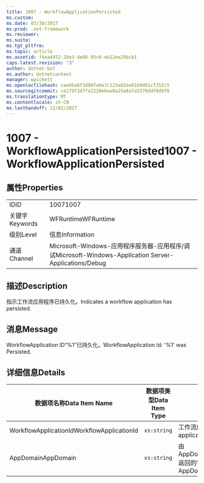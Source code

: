 ```yaml
---
title: 1007 - WorkflowApplicationPersisted
ms.custom: 
ms.date: 03/30/2017
ms.prod: .net-framework
ms.reviewer: 
ms.suite: 
ms.tgt_pltfrm: 
ms.topic: article
ms.assetid: f4ea4452-28e3-4e66-93c6-eb12ee29bcb1
caps.latest.revision: "3"
author: dotnet-bot
ms.author: dotnetcontent
manager: wpickett
ms.openlocfilehash: cae6ba6f3d86fa0a7c123a82ee61b9d01cf352c5
ms.sourcegitcommit: ce279f2d7fe2220e6ea0a25a8a7a5370ddf8d9f0
ms.translationtype: MT
ms.contentlocale: zh-CN
ms.lasthandoff: 12/02/2017
---
```

# <a name="1007---workflowapplicationpersisted"></a><span data-ttu-id="ed74f-102">1007 - WorkflowApplicationPersisted</span><span class="sxs-lookup"><span data-stu-id="ed74f-102">1007 - WorkflowApplicationPersisted</span></span>
## <a name="properties"></a><span data-ttu-id="ed74f-103">属性</span><span class="sxs-lookup"><span data-stu-id="ed74f-103">Properties</span></span>  
  
|||  
|-|-|  
|<span data-ttu-id="ed74f-104">ID</span><span class="sxs-lookup"><span data-stu-id="ed74f-104">ID</span></span>|<span data-ttu-id="ed74f-105">1007</span><span class="sxs-lookup"><span data-stu-id="ed74f-105">1007</span></span>|  
|<span data-ttu-id="ed74f-106">关键字</span><span class="sxs-lookup"><span data-stu-id="ed74f-106">Keywords</span></span>|<span data-ttu-id="ed74f-107">WFRuntime</span><span class="sxs-lookup"><span data-stu-id="ed74f-107">WFRuntime</span></span>|  
|<span data-ttu-id="ed74f-108">级别</span><span class="sxs-lookup"><span data-stu-id="ed74f-108">Level</span></span>|<span data-ttu-id="ed74f-109">信息</span><span class="sxs-lookup"><span data-stu-id="ed74f-109">Information</span></span>|  
|<span data-ttu-id="ed74f-110">通道</span><span class="sxs-lookup"><span data-stu-id="ed74f-110">Channel</span></span>|<span data-ttu-id="ed74f-111">Microsoft-Windows-应用程序服务器-应用程序/调试</span><span class="sxs-lookup"><span data-stu-id="ed74f-111">Microsoft-Windows-Application Server-Applications/Debug</span></span>|  
  
## <a name="description"></a><span data-ttu-id="ed74f-112">描述</span><span class="sxs-lookup"><span data-stu-id="ed74f-112">Description</span></span>  
 <span data-ttu-id="ed74f-113">指示工作流应用程序已持久化。</span><span class="sxs-lookup"><span data-stu-id="ed74f-113">Indicates a workflow application has persisted.</span></span>  
  
## <a name="message"></a><span data-ttu-id="ed74f-114">消息</span><span class="sxs-lookup"><span data-stu-id="ed74f-114">Message</span></span>  
 <span data-ttu-id="ed74f-115">WorkflowApplication ID“%1”已持久化。</span><span class="sxs-lookup"><span data-stu-id="ed74f-115">WorkflowApplication Id: '%1' was Persisted.</span></span>  
  
## <a name="details"></a><span data-ttu-id="ed74f-116">详细信息</span><span class="sxs-lookup"><span data-stu-id="ed74f-116">Details</span></span>  
  
|<span data-ttu-id="ed74f-117">数据项名称</span><span class="sxs-lookup"><span data-stu-id="ed74f-117">Data Item Name</span></span>|<span data-ttu-id="ed74f-118">数据项类型</span><span class="sxs-lookup"><span data-stu-id="ed74f-118">Data Item Type</span></span>|<span data-ttu-id="ed74f-119">描述</span><span class="sxs-lookup"><span data-stu-id="ed74f-119">Description</span></span>|  
|--------------------|--------------------|-----------------|  
|<span data-ttu-id="ed74f-120">WorkflowApplicationId</span><span class="sxs-lookup"><span data-stu-id="ed74f-120">WorkflowApplicationId</span></span>|`xs:string`|<span data-ttu-id="ed74f-121">工作流应用程序 ID</span><span class="sxs-lookup"><span data-stu-id="ed74f-121">The workflow application id</span></span>|  
|<span data-ttu-id="ed74f-122">AppDomain</span><span class="sxs-lookup"><span data-stu-id="ed74f-122">AppDomain</span></span>|`xs:string`|<span data-ttu-id="ed74f-123">由 AppDomain.CurrentDomain.FriendlyName 返回的字符串。</span><span class="sxs-lookup"><span data-stu-id="ed74f-123">The string returned by AppDomain.CurrentDomain.FriendlyName.</span></span>|
